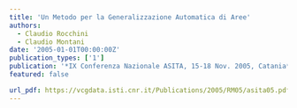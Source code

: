 ```yaml
---
title: 'Un Metodo per la Generalizzazione Automatica di Aree'
authors:
  - Claudio Rocchini
  - Claudio Montani
date: '2005-01-01T00:00:00Z'
publication_types: ['1']
publication: '*IX Conferenza Nazionale ASITA, 15-18 Nov. 2005, Catania*'
featured: false

url_pdf: https://vcgdata.isti.cnr.it/Publications/2005/RM05/asita05.pdf
---
```

